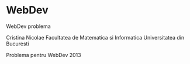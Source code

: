 WebDev
======

WebDev problema


Cristina Nicolae
Facultatea de Matematica si Informatica
Universitatea din Bucuresti 

Problema pentru WebDev 2013
